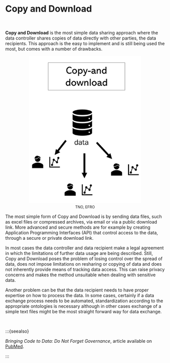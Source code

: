 # Copy and Download

</br>

**Copy and Download** is the most simple data sharing approach where the data controller shares copies of data directly with other parties, the data recipients. This approach is the easy to implement and is still being used the most, but comes with a number of drawbacks.

<p align = "center">
<img src=".\_static\img\datastrategy1.png" height="464" />
</br>
<small>TNO, EFRO</small>
</p>

The most simple form of Copy and Download is by sending data files, such as excel files or compressed archives, via email or via a public download link. More advanced and secure methods are for example by creating Application Programming Interfaces (API) that control access to the data, through a secure or private download link. 

In most cases the data controller and data recipient make a legal agreement in which the limitations of further data usage are being described. Still, Copy and Download poses the problem of losing control over the spread of data, does not impose limitations on resharing or copying of data and does not inherently provide means of tracking data access. This can raise privacy concerns and makes the method unsuitable when dealing with sensitive data. 

Another problem can be that the data recipient needs to have proper expertise on how to process the data. In some cases, certainly if a data exchange process needs to be automated, standardization according to the appropriate ontologies is necessary although in other cases exchange of a simple text files might be the most straight forward way for data exchange. 

 </br>

:::{seealso}

*Bringing Code to Data: Do Not Forget Governance*, article available on [PubMed](https://pubmed.ncbi.nlm.nih.gov/32540846/).

:::
